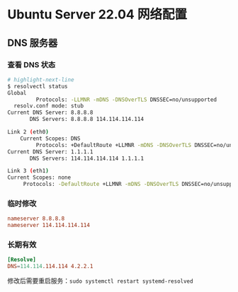 # Ubuntu Server 22.04 网络配置

<!--truncate-->

## DNS 服务器

### 查看 DNS 状态

```sh
# highlight-next-line
$ resolvectl status
Global
         Protocols: -LLMNR -mDNS -DNSOverTLS DNSSEC=no/unsupported
  resolv.conf mode: stub
Current DNS Server: 8.8.8.8
       DNS Servers: 8.8.8.8 114.114.114.114

Link 2 (eth0)
    Current Scopes: DNS
         Protocols: +DefaultRoute +LLMNR -mDNS -DNSOverTLS DNSSEC=no/unsupported
Current DNS Server: 1.1.1.1
       DNS Servers: 114.114.114.114 1.1.1.1

Link 3 (eth1)
Current Scopes: none
     Protocols: -DefaultRoute +LLMNR -mDNS -DNSOverTLS DNSSEC=no/unsupported
```

### 临时修改

```toml title="/etc/resolv.conf"
nameserver 8.8.8.8
nameserver 114.114.114.114
```

### 长期有效

```toml title="/etc/systemd/resolved.conf"
[Resolve]
DNS=114.114.114.114 4.2.2.1
```

修改后需要重启服务：`sudo systemctl restart systemd-resolved`
